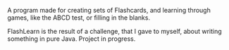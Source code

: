 A program made for creating sets of Flashcards, and learning through games, like the ABCD test, or filling in the blanks.

FlashLearn is the result of a challenge, that I gave to myself, about writing something in pure Java.
Project in progress.
